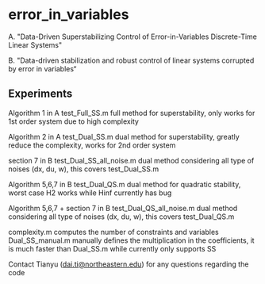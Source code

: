 # error_in_variables
A. "Data-Driven Superstabilizing Control of Error-in-Variables Discrete-Time Linear Systems"

B. "Data-driven stabilization and robust control of linear systems corrupted by error in variables“


## Experiments 
Algorithm 1 in A
test_Full_SS.m      			full method for superstability, only works for 1st order system due to high complexity

Algorithm 2 in A
test_Dual_SS.m   		        dual method for superstability, greatly reduce the complexity, works for 2nd order system

section 7 in B
test_Dual_SS_all_noise.m                dual method considering all type of noises (dx, du, w), this covers test_Dual_SS.m

Algorithm 5,6,7 in B
test_Dual_QS.m                          dual method for quadratic stability, worst case H2 works while Hinf currently has bug

Algorithm 5,6,7 + section 7 in B
test_Dual_QS_all_noise.m                dual method considering all type of noises (dx, du, w), this covers test_Dual_QS.m

complexity.m                            computes the number of constraints and variables
Dual_SS_manual.m                        manually defines the multiplication in the coefficients, it is much faster than Dual_SS.m while
					currently only supports SS

Contact Tianyu (dai.ti@northeastern.edu) for any questions regarding the code

